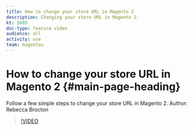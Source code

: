 ```yaml
---
title: How to change your store URL in Magento 2
description: Changing your store URL in Magento 2.
kt: 5605
doc-type: feature video
audience: all
activity: use
team: magentou
---
```


# How to change your store URL in Magento 2 {#main-page-heading}

Follow a few simple steps to change your store URL in Magento 2. Author: Rebecca Brocton

>[!VIDEO](https://video.tv.adobe.com/v/35488)
